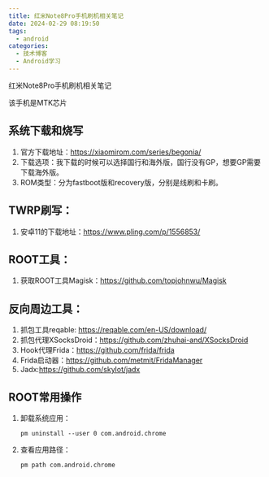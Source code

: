 ```yaml
---
title: 红米Note8Pro手机刷机相关笔记
date: 2024-02-29 08:19:50
tags:
  - android
categories:
  - 技术博客
  - Android学习
---
```


红米Note8Pro手机刷机相关笔记
<!--more-->
该手机是MTK芯片

## 系统下载和烧写

1. 官方下载地址：https://xiaomirom.com/series/begonia/
2. 下载选项：我下载的时候可以选择国行和海外版，国行没有GP，想要GP需要下载海外版。
3. ROM类型：分为fastboot版和recovery版，分别是线刷和卡刷。

## TWRP刷写：

1. 安卓11的下载地址：https://www.pling.com/p/1556853/

## ROOT工具：

1. 获取ROOT工具Magisk：https://github.com/topjohnwu/Magisk

## 反向周边工具：

1. 抓包工具reqable: https://reqable.com/en-US/download/
2. 抓包代理XSocksDroid：https://github.com/zhuhai-and/XSocksDroid
3. Hook代理Frida：https://github.com/frida/frida
4. Frida启动器：https://github.com/metmit/FridaManager
5. Jadx:https://github.com/skylot/jadx

## ROOT常用操作

1. 卸载系统应用：
    ```shell
    pm uninstall --user 0 com.android.chrome
    ```

2. 查看应用路径：
    ```shell
    pm path com.android.chrome
    ```